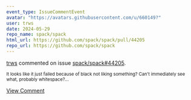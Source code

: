 ```yaml
---
event_type: IssueCommentEvent
avatar: "https://avatars.githubusercontent.com/u/660149?"
user: trws
date: 2024-05-29
repo_name: spack/spack
html_url: https://github.com/spack/spack/pull/44205
repo_url: https://github.com/spack/spack
---
```


<a href='https://github.com/trws' target='_blank'>trws</a> commented on issue <a href='https://github.com/spack/spack/pull/44205' target='_blank'>spack/spack#44205</a>.

<small>It looks like it just failed because of black not liking something? Can't immediately see what, probably whitespace?...</small>

<a href='https://github.com/spack/spack/pull/44205' target='_blank'>View Comment</a>